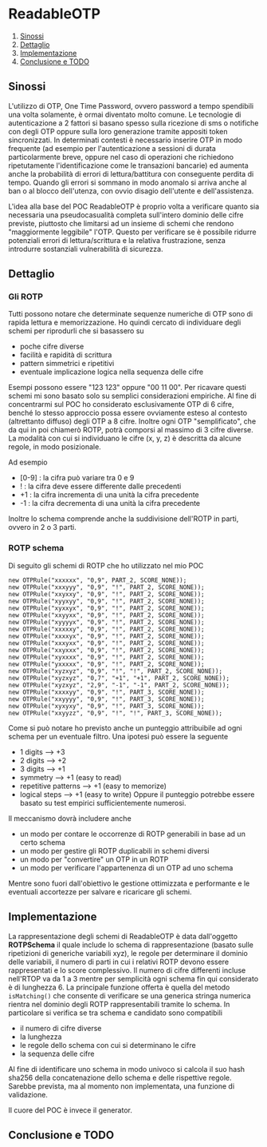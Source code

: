 # ReadableOTP

1. [Sinossi](#Sinossi)
2. [Dettaglio](#Dettaglio)
3. [Implementazione](#Implementazione)
4. [Conclusione e TODO](#Conclusione)

## Sinossi <a name="Sinossi"></a>
L'utilizzo di OTP, One Time Password, ovvero password a tempo spendibili una volta solamente, è ormai diventato molto comune.
Le tecnologie di autenticazione a 2 fattori si basano spesso sulla ricezione di sms o notifiche con degli OTP oppure sulla loro generazione tramite appositi token sincronizzati.
In determinati contesti è necessario inserire OTP in modo frequente (ad esempio per l'autenticazione a sessioni di durata particolarmente breve, oppure nel caso di operazioni che richiedono ripetutamente l'identificazione
come le transazioni bancarie) ed aumenta anche la probabilità di errori di lettura/battitura con conseguente perdita di tempo.
Quando gli errori si sommano in modo anomalo si arriva anche al ban o al blocco dell'utenza, con ovvio disagio dell'utente e dell'assistenza.

L'idea alla base del POC ReadableOTP è proprio volta a verificare quanto sia necessaria una pseudocasualità completa sull'intero dominio delle cifre previste, piuttosto che limitarsi ad un insieme di schemi che rendono 
"maggiormente leggibile" l'OTP. Questo per verificare se è possibile ridurre potenziali errori di lettura/scrittura e la relativa frustrazione, senza introdurre sostanziali vulnerabilità di sicurezza.

## Dettaglio <a name="Dettaglio"></a>

### Gli ROTP
Tutti possono notare che determinate sequenze numeriche di OTP sono di rapida lettura e memorizzazione. Ho quindi cercato di individuare degli schemi per riprodurli che si basassero su
- poche cifre diverse 
- facilità e rapidità di scrittura
- pattern simmetrici e ripetitivi
- eventuale implicazione logica nella sequenza delle cifre
  
Esempi possono essere "123 123" oppure "00 11 00". Per ricavare questi schemi mi sono basato solo su semplici considerazioni empiriche.
Al fine di concentrarmi sul POC ho considerato esclusivamente OTP di 6 cifre, benché lo stesso approccio possa essere ovviamente esteso al contesto (altrettanto diffuso) degli OTP a 8 cifre.
Inoltre ogni OTP "semplificato", che da qui in poi chiamerò ROTP, potrà comporsi al massimo di 3 cifre diverse. 
La modalità con cui si individuano le cifre (x, y, z) è descritta da alcune regole, in modo posizionale.

Ad esempio
- [0-9] : la cifra può variare tra 0 e 9
- ! : la cifra deve essere differente dalle precedenti
- +1 : la cifra incrementa di una unità la cifra precedente
- -1 : la cifra decrementa di una unità la cifra precedente

Inoltre lo schema comprende anche la suddivisione dell'ROTP in parti, ovvero in 2 o 3 parti.

### ROTP schema
Di seguito gli schemi di ROTP che ho utilizzato nel mio POC

```
new OTPRule("xxxxxx", "0,9", PART_2, SCORE_NONE));
new OTPRule("xxxyyy", "0,9", "!", PART_2, SCORE_NONE));
new OTPRule("xxyxxy", "0,9", "!", PART_2, SCORE_NONE));
new OTPRule("xyyxyy", "0,9", "!", PART_2, SCORE_NONE));
new OTPRule("xyxxyx", "0,9", "!", PART_2, SCORE_NONE));
new OTPRule("xxyyxx", "0,9", "!", PART_2, SCORE_NONE));
new OTPRule("xyyyyx", "0,9", "!", PART_2, SCORE_NONE));
new OTPRule("xxxxxy", "0,9", "!", PART_2, SCORE_NONE));
new OTPRule("xxxxyx", "0,9", "!", PART_2, SCORE_NONE));
new OTPRule("xxxyxx", "0,9", "!", PART_2, SCORE_NONE));
new OTPRule("xxyxxx", "0,9", "!", PART_2, SCORE_NONE));
new OTPRule("xyxxxx", "0,9", "!", PART_2, SCORE_NONE));
new OTPRule("yxxxxx", "0,9", "!", PART_2, SCORE_NONE));
new OTPRule("xyzxyz", "0,9", "!", "!", PART_2, SCORE_NONE));
new OTPRule("xyzxyz", "0,7", "+1", "+1", PART_2, SCORE_NONE));
new OTPRule("xyzxyz", "2,9", "-1", "-1", PART_2, SCORE_NONE));
new OTPRule("xxxxyy", "0,9", "!", PART_3, SCORE_NONE));
new OTPRule("xxyyyy", "0,9", "!", PART_3, SCORE_NONE));
new OTPRule("xyxyxy", "0,9", "!", PART_3, SCORE_NONE));
new OTPRule("xxyyzz", "0,9", "!", "!", PART_3, SCORE_NONE));
```
Come si può notare ho previsto anche un punteggio attribuibile ad ogni schema per un eventuale filtro.
Una ipotesi può essere la seguente
- 1 digits --> +3
- 2 digits --> +2
- 3 digits --> +1
- symmetry --> +1 (easy to read)
- repetitive patterns --> +1 (easy to memorize)
- logical steps --> +1 (easy to write)
Oppure il punteggio potrebbe essere basato su test empirici sufficientemente numerosi.

Il meccanismo dovrà includere anche 
- un modo per contare le occorrenze di ROTP generabili in base ad un certo schema
- un modo per gestire gli ROTP duplicabili in schemi diversi
- un modo per "convertire" un OTP in un ROTP
- un modo per verificare l'appartenenza di un OTP ad uno schema

Mentre sono fuori dall'obiettivo le gestione ottimizzata e performante e le eventuali accortezze per salvare e ricaricare gli schemi.

## Implementazione <a name="Implementazione"></a>
La rappresentazione degli schemi di ReadableOTP è data dall'oggetto <b>ROTPSchema</b> il quale include lo schema di rappresentazione
(basato sulle ripetizioni di generiche variabili xyz), le regole per determinare il dominio delle variabili, il numero di parti in cui i relativi ROTP
devono essere rappresentati e lo score complessivo.
Il numero di cifre differenti incluse nell'RTOP va da 1 a 3 mentre per semplicità ogni schema fin qui considerato è di lunghezza 6. 
La principale funzione offerta è quella del metodo ```isMatching()``` che consente di verificare se una generica stringa numerica rientra nel dominio degli ROTP rappresentabili tramite lo schema.
In particolare si verifica se tra schema e candidato sono compatibili
- il numero di cifre diverse 
- la lunghezza 
- le regole dello schema con cui si determinano le cifre
- la sequenza delle cifre

Al fine di identificare uno schema in modo univoco si calcola il suo hash sha256 della concatenazione dello schema e delle rispettive regole.
Sarebbe prevista, ma al momento non implementata, una funzione di validazione.

Il cuore del POC è invece il generator.

## Conclusione e TODO <a name="Conclusione"></a>


